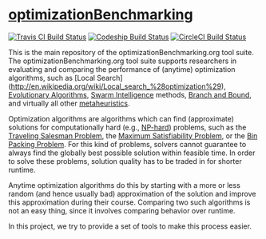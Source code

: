 # [optimizationBenchmarking](http://optimizationbenchmarking.github.io/optimizationBenchmarking/)

[![Travis CI Build Status](https://img.shields.io/travis/optimizationBenchmarking/optimizationBenchmarking/master.svg)](https://travis-ci.org/optimizationBenchmarking/optimizationBenchmarking/)
[![Codeship Build Status](https://img.shields.io/codeship/40b0dfd0-b2aa-0132-9d6a-62be5ffebe05.svg)](https://codeship.com/projects/40b0dfd0-b2aa-0132-9d6a-62be5ffebe05/status?branch=master)
[![CircleCI Build Status](https://img.shields.io/circleci/project/optimizationBenchmarking/optimizationBenchmarking.svg)](https://circleci.com/gh/optimizationBenchmarking/optimizationBenchmarking)

This is the main repository of the optimizationBenchmarking.org tool suite.
The optimizationBenchmarking.org tool suite supports researchers in
evaluating and comparing the performance of (anytime) optimization
algorithms, such as
[Local Search] (http://en.wikipedia.org/wiki/Local_search_%28optimization%29),
[Evolutionary Algorithms](http://en.wikipedia.org/wiki/Evolutionary_algorithm),
[Swarm Intelligence](http://en.wikipedia.org/wiki/Swarm_intelligence) methods,
[Branch and Bound](http://en.wikipedia.org/wiki/Branch_and_bound),
and virtually all other
[metaheuristics](http://en.wikipedia.org/wiki/Metaheuristic).

Optimization algorithms are algorithms which can find (approximate)
solutions for computationally hard (e.g., [NP-hard](http://en.wikipedia.org/wiki/NP-hard)) problems,
such as the
[Traveling Salesman Problem](http://en.wikipedia.org/wiki/Travelling_salesman_problem),
the [Maximum Satisfiability Problem](http://en.wikipedia.org/wiki/Maximum_satisfiability_problem),
or the [Bin Packing Problem](http://en.wikipedia.org/wiki/Bin_packing_problem).
For this kind of problems, solvers cannot guarantee to always find the
globally best possible solution within feasible time. In order to
solve these problems, solution quality has to be traded in for shorter
runtime.

Anytime optimization algorithms do this by starting
with a more or less random (and hence usually bad) approximation
of the solution and improve this approximation during their course.
Comparing two such algorithms is not an easy thing, since it involves
comparing behavior over runtime.

In this project, we try to provide a set of tools to make this process
easier.